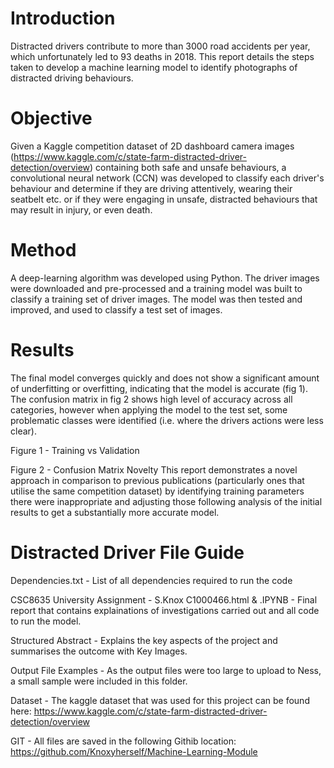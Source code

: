 # Introduction
Distracted drivers contribute to more than 3000 road accidents per year, which unfortunately led to 93 deaths in 2018. This report details the steps taken to develop a machine learning model to identify photographs of distracted driving behaviours. 

# Objective
Given a Kaggle competition dataset of 2D dashboard camera images (https://www.kaggle.com/c/state-farm-distracted-driver-detection/overview) containing both safe and unsafe behaviours, a convolutional neural network (CCN) was developed to classify each driver's behaviour and determine if they are driving attentively, wearing their seatbelt etc. or if they were engaging in unsafe, distracted behaviours that may result in injury, or even death. 

# Method
A deep-learning algorithm was developed using Python. The driver images were downloaded and pre-processed and a training model was built to classify a training set of driver images. The model was then tested and improved, and used to classify a test set of images. 

# Results
The final model converges quickly and does not show a significant amount of underfitting or overfitting, indicating that the model is accurate (fig 1). The confusion matrix in fig 2 shows high level of accuracy across all categories, however when applying the model to the test set, some problematic classes were identified (i.e. where the drivers actions were less clear). 
 
Figure 1 - Training vs Validation
 
Figure 2 - Confusion Matrix
Novelty
This report demonstrates a novel approach in comparison to previous publications (particularly ones that utilise the same competition dataset) by identifying training parameters there were inappropriate and adjusting those following analysis of the initial results to get a substantially more accurate model. 



# Distracted Driver File Guide

Dependencies.txt - List of all dependencies required to run the code

CSC8635 University Assignment - S.Knox C1000466.html & .IPYNB - Final report that contains 
explainations of investigations carried out and all code to run the model. 

Structured Abstract - Explains the key aspects of the project and summarises the outcome with Key Images.  

Output File Examples - As the output files were too large to upload to Ness, a small sample were included in this folder.





Dataset - The kaggle dataset that was used for this project can be found here: 
https://www.kaggle.com/c/state-farm-distracted-driver-detection/overview

GIT - All files are saved in the following Githib location: 
https://github.com/Knoxyherself/Machine-Learning-Module


